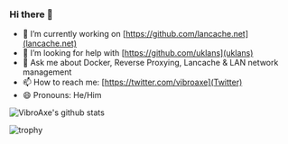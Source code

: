 ### Hi there 👋

<!--
**VibroAxe/VibroAxe** is a ✨ _special_ ✨ repository because its `README.md` (this file) appears on your GitHub profile.

Here are some ideas to get you started:

- 🔭 I’m currently working on ...
- 🌱 I’m currently learning ...
- 👯 I’m looking to collaborate on ...
- 🤔 I’m looking for help with ...
- 💬 Ask me about ...
- 📫 How to reach me: ...
- 😄 Pronouns: ...
- ⚡ Fun fact: ...
-->

- 🔭 I’m currently working on [https://github.com/lancache.net](lancache.net)
- 🤔 I’m looking for help with [https://github.com/uklans](uklans)
- 💬 Ask me about Docker, Reverse Proxying, Lancache & LAN network management
- 📫 How to reach me: [https://twitter.com/vibroaxe](Twitter)
- 😄 Pronouns: He/Him

![VibroAxe's github stats](https://github-readme-stats.vercel.app/api?username=vibroaxe&show_icons=true&theme=dark)

![trophy](https://github-profile-trophy.vercel.app/?username=vibroaxe&column=3&margin-w=15&margin-h=15)


